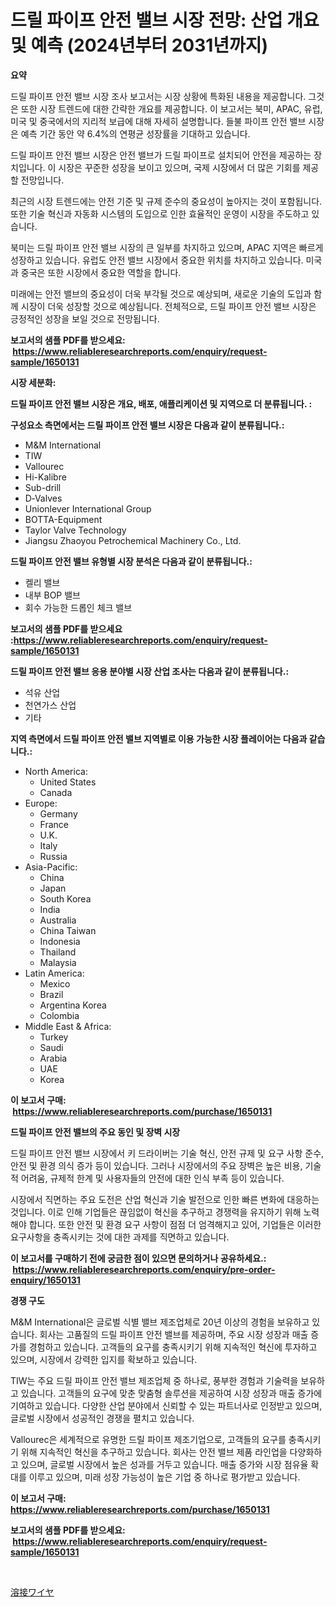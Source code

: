 <p><h1>드릴 파이프 안전 밸브 시장 전망: 산업 개요 및 예측 (2024년부터 2031년까지)</h1></p><p><strong>요약</strong></p>
<p><p>드릴 파이프 안전 밸브 시장 조사 보고서는 시장 상황에 특화된 내용을 제공합니다. 그것은 또한 시장 트렌드에 대한 간략한 개요를 제공합니다. 이 보고서는 북미, APAC, 유럽, 미국 및 중국에서의 지리적 보급에 대해 자세히 설명합니다. 들불 파이프 안전 밸브 시장은 예측 기간 동안 약 6.4%의 연평균 성장률을 기대하고 있습니다.</p><p>드릴 파이프 안전 밸브 시장은 안전 밸브가 드릴 파이프로 설치되어 안전을 제공하는 장치입니다. 이 시장은 꾸준한 성장을 보이고 있으며, 국제 시장에서 더 많은 기회를 제공할 전망입니다.</p><p>최근의 시장 트렌드에는 안전 기준 및 규제 준수의 중요성이 높아지는 것이 포함됩니다. 또한 기술 혁신과 자동화 시스템의 도입으로 인한 효율적인 운영이 시장을 주도하고 있습니다.</p><p>북미는 드릴 파이프 안전 밸브 시장의 큰 일부를 차지하고 있으며, APAC 지역은 빠르게 성장하고 있습니다. 유럽도 안전 밸브 시장에서 중요한 위치를 차지하고 있습니다. 미국과 중국은 또한 시장에서 중요한 역할을 합니다.</p><p>미래에는 안전 밸브의 중요성이 더욱 부각될 것으로 예상되며, 새로운 기술의 도입과 함께 시장이 더욱 성장할 것으로 예상됩니다. 전체적으로, 드릴 파이프 안전 밸브 시장은 긍정적인 성장을 보일 것으로 전망됩니다.</p></p>
<p><strong>보고서의 샘플 PDF를 받으세요: &nbsp;<a href="https://www.reliableresearchreports.com/enquiry/request-sample/1650131">https://www.reliableresearchreports.com/enquiry/request-sample/1650131</a></strong></p>
<p><strong>시장 세분화:</strong></p>
<p><strong> 드릴 파이프 안전 밸브 시장은 개요, 배포, 애플리케이션 및 지역으로 더 분류됩니다. :</strong></p>
<p><strong>구성요소 측면에서는 드릴 파이프 안전 밸브 시장은 다음과 같이 분류됩니다.:</strong></p>
<p><ul><li>M&M International</li><li>TIW</li><li>Vallourec</li><li>Hi-Kalibre</li><li>Sub-drill</li><li>D‑Valves</li><li>Unionlever International Group</li><li>BOTTA-Equipment</li><li>Taylor Valve Technology</li><li>Jiangsu Zhaoyou Petrochemical Machinery Co., Ltd.</li></ul></p>
<p><strong> 드릴 파이프 안전 밸브 유형별 시장 분석은 다음과 같이 분류됩니다.:</strong></p>
<p><ul><li>켈리 밸브</li><li>내부 BOP 밸브</li><li>회수 가능한 드롭인 체크 밸브</li></ul></p>
<p><strong>보고서의 샘플 PDF를 받으세요 :<a href="https://www.reliableresearchreports.com/enquiry/request-sample/1650131">https://www.reliableresearchreports.com/enquiry/request-sample/1650131</a></strong></p>
<p><strong> 드릴 파이프 안전 밸브 응용 분야별 시장 산업 조사는 다음과 같이 분류됩니다.:</strong></p>
<p><ul><li>석유 산업</li><li>천연가스 산업</li><li>기타</li></ul></p>
<p><strong>지역 측면에서 드릴 파이프 안전 밸브 지역별로 이용 가능한 시장 플레이어는 다음과 같습니다.:</strong></p>
<p><ul>
    <li>
        North America:
        <ul>
            <li>United States</li>
            <li>Canada</li>
        </ul>
    </li>
    <li>
        Europe:
        <ul>
            <li>Germany</li>
            <li>France</li>
            <li>U.K.</li>
            <li>Italy</li>
            <li>Russia</li>
        </ul>
    </li>
    <li>
        Asia-Pacific:
        <ul>
            <li>China</li>
            <li>Japan</li>
            <li>South Korea</li>
            <li>India</li>
            <li>Australia</li>
            <li>China Taiwan</li>
            <li>Indonesia</li>
            <li>Thailand</li>
            <li>Malaysia</li>
        </ul>
    </li>
    <li>
        Latin America:
        <ul>
            <li>Mexico</li>
            <li>Brazil</li>
            <li>Argentina Korea</li>
            <li>Colombia</li>
        </ul>
    </li>
    <li>
        Middle East & Africa:
        <ul>
            <li>Turkey</li>
            <li>Saudi</li>
            <li>Arabia</li>
            <li>UAE</li>
            <li>Korea</li>
        </ul>
    </li>
    </ul></p>
<p><strong>이 보고서 구매: &nbsp;<a href="https://www.reliableresearchreports.com/purchase/1650131">https://www.reliableresearchreports.com/purchase/1650131</a></strong></p>
<p><strong>드릴 파이프 안전 밸브의 주요 동인 및 장벽 시장</strong></p>
<p><p>드릴 파이프 안전 밸브 시장에서 키 드라이버는 기술 혁신, 안전 규제 및 요구 사항 준수, 안전 및 환경 의식 증가 등이 있습니다. 그러나 시장에서의 주요 장벽은 높은 비용, 기술적 어려움, 규제적 한계 및 사용자들의 안전에 대한 인식 부족 등이 있습니다.</p><p>시장에서 직면하는 주요 도전은 산업 혁신과 기술 발전으로 인한 빠른 변화에 대응하는 것입니다. 이로 인해 기업들은 끊임없이 혁신을 추구하고 경쟁력을 유지하기 위해 노력해야 합니다. 또한 안전 및 환경 요구 사항이 점점 더 엄격해지고 있어, 기업들은 이러한 요구사항을 충족시키는 것에 대한 과제를 직면하고 있습니다.</p></p>
<p><strong>이 보고서를 구매하기 전에 궁금한 점이 있으면 문의하거나 공유하세요.: &nbsp;<a href="https://www.reliableresearchreports.com/enquiry/pre-order-enquiry/1650131">https://www.reliableresearchreports.com/enquiry/pre-order-enquiry/1650131</a></strong></p>
<p><strong>경쟁 구도</strong></p>
<p><p>M&M International은 글로벌 식별 밸브 제조업체로 20년 이상의 경험을 보유하고 있습니다. 회사는 고품질의 드릴 파이프 안전 밸브를 제공하며, 주요 시장 성장과 매출 증가를 경험하고 있습니다. 고객들의 요구를 충족시키기 위해 지속적인 혁신에 투자하고 있으며, 시장에서 강력한 입지를 확보하고 있습니다.</p><p>TIW는 주요 드릴 파이프 안전 밸브 제조업체 중 하나로, 풍부한 경험과 기술력을 보유하고 있습니다. 고객들의 요구에 맞춘 맞춤형 솔루션을 제공하여 시장 성장과 매출 증가에 기여하고 있습니다. 다양한 산업 분야에서 신뢰할 수 있는 파트너사로 인정받고 있으며, 글로벌 시장에서 성공적인 경쟁을 펼치고 있습니다.</p><p>Vallourec은 세계적으로 유명한 드릴 파이프 제조기업으로, 고객들의 요구를 충족시키기 위해 지속적인 혁신을 추구하고 있습니다. 회사는 안전 밸브 제품 라인업을 다양화하고 있으며, 글로벌 시장에서 높은 성과를 거두고 있습니다. 매출 증가와 시장 점유율 확대를 이루고 있으며, 미래 성장 가능성이 높은 기업 중 하나로 평가받고 있습니다.</p></p>
<p><strong>이 보고서 구매: &nbsp; <a href="https://www.reliableresearchreports.com/purchase/1650131">https://www.reliableresearchreports.com/purchase/1650131</a></strong></p>
<p><strong>보고서의 샘플 PDF를 받으세요: &nbsp;<a href="https://www.reliableresearchreports.com/enquiry/request-sample/1650131">https://www.reliableresearchreports.com/enquiry/request-sample/1650131</a></strong><strong></strong></p>
<p>&nbsp;</p>
<p><p><a href="https://github.com/zoetazuur/Market-Research-Report-List-1/blob/main/638847410831.md">溶接ワイヤ</a></p></p>
